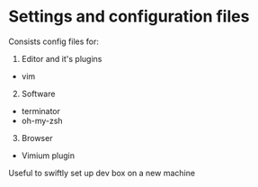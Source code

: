 # Settings and configuration files
Consists config files for:
1. Editor and it's plugins
  - vim
2. Software
  - terminator
  - oh-my-zsh
3. Browser
  - Vimium plugin

Useful to swiftly set up dev box on a new machine
 
